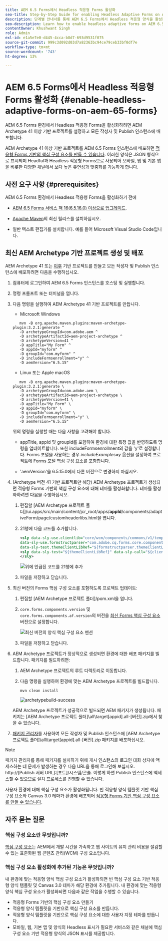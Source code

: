 ```yaml
---
title: AEM 6.5 Forms에서 Headless 적응형 Forms 활성화
seo-title: Step-by-Step Guide for enabling Headless Adaptive Forms on AEM 6.5 Forms
description: 단계별 안내서를 통해 AEM 6.5 Forms에서 Headless 적응형 양식을 활성화하는 방법을 알아보십시오. 튜토리얼에서는 이 강력한 기능을 웹 사이트에 쉽게 통합하고 사용자 경험을 개선할 수 있는 프로세스를 안내합니다.
seo-description: Learn how to enable headless adaptive forms on AEM 6.5 Forms with our step-by-step guide. Our tutorial walks you through the process, making it easy to integrate this powerful feature into your website and improve your user experience.
contentOwner: Khushwant Singh
role: Admin
exl-id: e1a5e7e0-d445-4cca-b8d7-693d9531f075
source-git-commit: 999c3d092d03d7a82363bc94ce79ceb33bf0df7e
workflow-type: tm+mt
source-wordcount: '743'
ht-degree: 13%

---
```


# AEM 6.5 Forms에서 Headless 적응형 Forms 활성화 {#enable-headless-adaptive-forms-on-aem-65-forms}

AEM 6.5 Forms 환경에서 Headless 적응형 Forms을 활성화하려면 AEM Archetype 41 이상 기반 프로젝트를 설정하고 모든 작성자 및 Publish 인스턴스에 배포합니다.

AEM Archetype 41 이상 기반 프로젝트를 AEM 6.5 Forms 인스턴스에 배포하면 [적응형 Forms 기반의 핵심 구성 요소를 만들 수 있습니다](create-a-headless-adaptive-form.md). 이러한 양식은 JSON 형식으로 표시되며 Headful과 Headless 적응형 Forms으로 사용되어 모바일, 웹 및 기본 앱을 비롯한 다양한 채널에서 보다 높은 유연성과 맞춤화를 가능하게 합니다.

## 사전 요구 사항 {#prerequisites}

AEM 6.5 Forms 환경에서 Headless 적응형 Forms을 활성화하기 전에

* [AEM 6.5 Forms 서비스 팩 16(6.5.16.0) 이상으로 업그레이드](https://experienceleague.adobe.com/docs/experience-manager-65/release-notes/aem-forms-current-service-pack-installation-instructions.html).

* [Apache Maven](https://maven.apache.org/download.cgi)의 최신 릴리스를 설치하십시오.

* 일반 텍스트 편집기를 설치합니다. 예를 들어 Microsoft Visual Studio Code입니다.

## 최신 AEM Archetype 기반 프로젝트 생성 및 배포

AEM Archetype 41 또는 [이후](https://github.com/adobe/aem-project-archetype) 기반 프로젝트를 만들고 모든 작성자 및 Publish 인스턴스에 배포하려면 다음을 수행하십시오.

1. 컴퓨터에 로그인하여 AEM 6.5 Forms 인스턴스를 호스팅 및 실행합니다.
1. 명령 프롬프트 또는 터미널을 엽니다.
1. 다음 명령을 실행하여 AEM Archetype 41 기반 프로젝트를 만듭니다.

   * Microsoft Windows

   ```Shell
      mvn -B org.apache.maven.plugins:maven-archetype-plugin:3.2.1:generate ^
      -D archetypeGroupId=com.adobe.aem ^
      -D archetypeArtifactId=aem-project-archetype ^
      -D archetypeVersion=41 ^
      -D appTitle="My Form" ^
      -D appId="myform" ^
      -D groupId="com.myform" ^
      -D includeFormsenrollment="y" ^
      -D aemVersion="6.5.15" 
   ```

   * Linux 또는 Apple macOS

   ```Shell
      mvn -B org.apache.maven.plugins:maven-archetype-plugin:3.2.1:generate \
      -D archetypeGroupId=com.adobe.aem \
      -D archetypeArtifactId=aem-project-archetype \
      -D archetypeVersion=41 \
      -D appTitle="My Form" \
      -D appId="myform" \
      -D groupId="com.myform" \
      -D includeFormsenrollment="y" \
      -D aemVersion="6.5.15" 
   ```

   위의 명령을 실행할 때는 다음 사항을 고려해야 합니다.

   * appTitle, appId 및 groupId를 포함하여 환경에 대한 특정 값을 반영하도록 명령을 업데이트합니다. 또한 includeFormsenrollment의 값을 &#39;y&#39;로 설정합니다. Forms 포털을 사용하는 경우 _includeExamples=y_ 옵션을 설정하여 프로젝트에 Forms 포털 핵심 구성 요소를 포함합니다.

   * &#39;aemVersion&#39;을 6.5.15.0에서 다른 버전으로 변경하지 마십시오.

1. (Archetype 버전 41 기반 프로젝트만 해당) AEM Archetype 프로젝트가 생성되면 적응형 Forms 기반의 핵심 구성 요소에 대해 테마를 활성화합니다. 테마를 활성화하려면 다음을 수행하십시오.

   1. 편집할 [AEM Archetype 프로젝트 폴더]/ui.apps/src/main/content/jcr_root/apps/__appId__/components/adaptiveForm/page/customheaderlibs.html을 엽니다.

   1. 21행에 다음 코드를 추가합니다.

      ```XML
      <sly data-sly-use.clientlib="core/wcm/components/commons/v1/templates/clientlib.html"
      data-sly-use.formstructparser="com.adobe.cq.forms.core.components.models.form.FormStructureParser"
      data-sly-test.themeClientLibRef="${formstructparser.themeClientLibRefFromFormContainer}">
      <sly data-sly-test="${themeClientLibRef}" data-sly-call="${clientlib.css @ categories=themeClientLibRef}"/>
      </sly>
      ```

      ![위에 언급된 코드를 21행에 추가](/help/assets/code-to-enable-themes.png)

   1. 파일을 저장하고 닫습니다.

1. 최신 버전의 Forms 핵심 구성 요소를 포함하도록 프로젝트 업데이트:

   1. 편집할 [AEM Archetype 프로젝트 폴더]/pom.xml을 엽니다.
   1. `core.forms.components.version` 및 `core.forms.components.af.version`의 버전을 [최신 Forms 핵심 구성 요소](https://github.com/adobe/aem-core-forms-components/tree/release/650) 버전으로 설정합니다.

      ![최신 버전의 양식 핵심 구성 요소 멘션](/help/assets/latest-forms-component-version.png)

   1. 파일을 저장하고 닫습니다.


1. AEM Archetype 프로젝트가 정상적으로 생성되면 환경에 대한 배포 패키지를 빌드합니다. 패키지를 빌드하려면:

   1. AEM Archetype 프로젝트의 루트 디렉토리로 이동합니다.


   1. 다음 명령을 실행하여 환경에 맞는 AEM Archetype 프로젝트를 빌드합니다.

      ```Shell
      mvn clean install
      ```

      ![archetypebuild-success](assets/corecomponent-build-successful.png)


   AEM Archetype 프로젝트가 성공적으로 빌드되면 AEM 패키지가 생성됩니다. 패키지는 [AEM Archetype 프로젝트 폴더]\all\target\[appid].all-[버전].zip에서 찾을 수 있습니다.

1. [패키지 관리자](https://experienceleague.adobe.com/docs/experience-manager-65/administering/contentmanagement/package-manager.html?lang=en)를 사용하여 모든 작성자 및 Publish 인스턴스에 [AEM Archetype 프로젝트 폴더]\all\target\[appid].all-[버전].zip 패키지를 배포하십시오.

>[!NOTE]
>
>
>
>패키지 관리자를 통해 패키지를 설치하기 위해 게시 인스턴스의 로그인 대화 상자에 액세스하는 데 문제가 발생하는 경우 다음 URL을 통해 로그인해 보십시오. http://[Publish 서버 URL]:[포트]/시스템/콘솔. 이렇게 하면 Publish 인스턴스에 액세스할 수 있으므로 설치 프로세스를 진행할 수 있습니다.


사용자 환경에 대해 핵심 구성 요소가 활성화됩니다. 빈 적응형 양식 템플릿 기반 핵심 구성 요소와 Canvas 3.0 테마가 환경에 배포되어 [적응형 Forms 기반 핵심 구성 요소를 만들 수 있습니다](create-a-headless-adaptive-form.md).

## 자주 묻는 질문

### 핵심 구성 요소란 무엇입니까?

[핵심 구성 요소](https://experienceleague.adobe.com/docs/experience-manager-core-components/using/introduction.html?lang=ko-KR)는 AEM에서 개발 시간을 가속화고 웹 사이트의 유지 관리 비용을 절감할 수 있는 표준화된 웹 콘텐츠 관리(WCM) 구성 요소입니다.

### 핵심 구성 요소 활성화에 추가된 기능은 무엇입니까?


내 환경에 맞는 적응형 양식 핵심 구성 요소가 활성화되면 빈 핵심 구성 요소 기반 적응형 양식 템플릿 및 Canvas 3.0 테마가 해당 환경에 추가됩니다. 내 환경에 맞는 적응형 양식 핵심 구성 요소가 활성화되면 다음과 같은 작업을 수행할 수 있습니다.

* 적응형 Forms 기반의 핵심 구성 요소 만들기
* 적응형 양식 템플릿을 기반으로 핵심 구성 요소를 만듭니다.
* 적응형 양식 템플릿을 기반으로 핵심 구성 요소에 대한 사용자 지정 테마를 만듭니다.
* 모바일, 웹, 기본 앱 및 양식의 Headless 표시가 필요한 서비스와 같은 채널에 핵심 구성 요소 기반 적응형 양식의 JSON 표시를 제공합니다.
